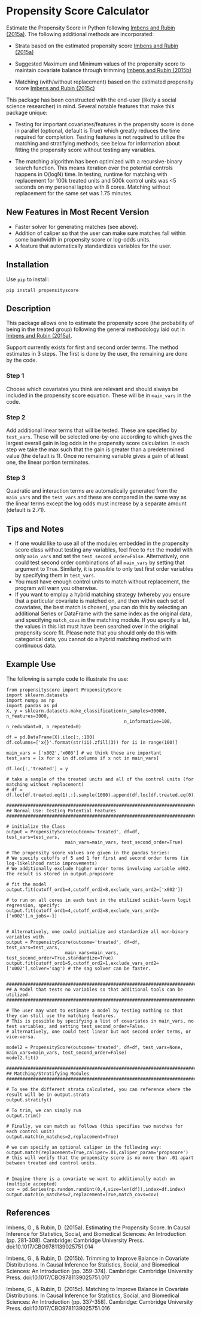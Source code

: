 # Propensity Score Calculator

Estimate the Propensity Score in Python following [Imbens and Rubin (2015a)](https://doi.org/10.1017/CBO9781139025751.014). The following additional methods are incorporated:

- Strata based on the estimated propensity score [Imbens and Rubin (2015a)](https://doi.org/10.1017/CBO9781139025751.014)

- Suggested Maximum and Minimum values of the propensity score to maintain covariate balance through trimming [Imbens and Rubin (2015b)](https://doi.org/10.1017/CBO9781139025751.017)

- Matching (with/without replacement) based on the estimated propensity score [Imbens and Rubin (2015c)](https://doi.org/10.1017/CBO9781139025751.016)

This package has been constructed with the end-user (likely a social science researcher) in mind. Several notable features that make this package unique:

- Testing for important covariates/features in the propensity score is done in parallel (optional, default is True) which greatly reduces the time required for completion. Testing features is not required to utilize the matching and stratifying methods; see below for information about fitting the propensity score without testing any variables.

- The matching algorithm has been optimized with a recursive-binary search function. This means iteration over the potential controls happens in O(logN) time.  In testing, runtime for matching with replacement for 100k treated units and 500k control units was <5 seconds on my personal laptop with 8 cores. Matching without replacement for the same set was 1.75 minutes.

## New Features in Most Recent Version
- Faster solver for generating matches (see above).
- Addition of caliper so that the user can make sure matches fall within some bandwidth in propensity score or log-odds units.
- A feature that automatically standardizes variables for the user.



## Installation
Use `pip` to install:
```
pip install propensityscore
```

## Description
This package allows one to estimate the propensity score (the probability of being in the treated group) following the general methodology laid out in [Imbens and Rubin (2015a)](https://doi.org/10.1017/CBO9781139025751.014).

Support currently exists for first and second order terms. The method estimates in 3 steps. The first is done by the user, the remaining are done by the code.

### Step 1
Choose which covariates you think are relevant and should always be included in the propensity score equation. These will be in `main_vars` in the code.

### Step 2
Add additional linear terms that will be tested. These are specified by `test_vars`. These will be selected one-by-one according to which gives the largest overall gain in log odds in the propensity score calculation. In each step we take the max such that the gain is greater than a predetermined value (the default is 1). Once no remaining variable gives a gain of at least one, the linear portion terminates.

### Step 3
Quadratic and interaction terms are automatically generated from the `main_vars` and the `test_vars` and these are compared in the same way as the linear terms except the log odds must increase by a separate amount (default is 2.71).

## Tips and Notes
- If one would like to use all of the modules embedded in the propensity score class without testing any variables, feel free to `fit` the model with only `main_vars` and set the `test_second_order=False`. Alternatively, one could test second order combinations of all `main_vars` by setting that argument to `True`. Similarly, it is possible to only test first order variables by specifying them in `test_vars`.
- You must have enough control units to match without replacement, the program will warn you otherwise.
- If you want to employ a hybrid matching strategy (whereby you ensure that a particular covariate is matched on, and then within each set of covariates, the best match is chosen), you can do this by selecting an additional Series or DataFrame with the same index as the original data, and specifying `match_covs` in the matching module. If you specify a list, the values in this list must have been searched over in the original propensity score fit. Please note that you should only do this with categorical data; you cannot do a hybrid matching method with continuous data.

## Example Use
The following is sample code to illustrate the use:

```
from propensityscore import PropensityScore
import sklearn.datasets
import numpy as np
import pandas as pd
X, y = sklearn.datasets.make_classification(n_samples=30000, n_features=3000,
                                            n_informative=100, n_redundant=0, n_repeated=0)

df = pd.DataFrame(X).iloc[:,:100]
df.columns=['x{}'.format(str(ii).zfill(3)) for ii in range(100)]

main_vars = ['x002','x003'] # we think these are important
test_vars = [x for x in df.columns if x not in main_vars]

df.loc[:,'treated'] = y

# take a sample of the treated units and all of the control units (for matching without replacement)
# df = df.loc[df.treated.eq(1),:].sample(1000).append(df.loc[df.treated.eq(0),:])

################################################################################
## Normal Use: Testing Potential Features
################################################################################

# initialize the Class
output = PropensityScore(outcome='treated', df=df, test_vars=test_vars,
                      main_vars=main_vars, test_second_order=True)

# The propensity score values are given in the pandas Series:
# We specify cutoffs of 5 and 1 for first and second order terms (in log-likelihood ratio improvements)
# We additionally exclude higher order terms involving variable x002. The result is stored in output.propscore

# fit the model
output.fit(cutoff_ord1=4,cutoff_ord2=8,exclude_vars_ord2=['x002'])

# to run on all cores in each test in the utilized scikit-learn logit regression, specify:
output.fit(cutoff_ord1=4,cutoff_ord2=8,exclude_vars_ord2=['x002'],n_jobs=-1)


# Alternatively, one could initialize and standardize all non-binary variables with
output = PropensityScore(outcome='treated', df=df, test_vars=test_vars,
                      main_vars=main_vars, test_second_order=True,standardize=True)
output.fit(cutoff_ord1=5,cutoff_ord2=1,exclude_vars_ord2=['x002'],solver='sag') # the sag solver can be faster.


################################################################################
## A Model that tests no variables so that additional tools can be utilized.
################################################################################

# The user may want to estimate a model by testing nothing so that they can still use the matching features.
# This is possible by specifying a list of covariates in main_vars, no test variables, and setting test_second_order=False.
# alternatively, one could test linear but not second order terms, or vice-versa.

model2 = PropensityScore(outcome='treated', df=df, test_vars=None, main_vars=main_vars, test_second_order=False)
model2.fit()

################################################################################
## Matching/Stratifying Modules
################################################################################

# To see the different strata calculated, you can reference where the result will be in output.strata
output.stratify()

# To trim, we can simply run
output.trim()

# Finally, we can match as follows (this specifies two matches for each control unit)
output.match(n_matches=2,replacement=True)

# we can specify an optional caliper in the following way:
output.match(replacement=True,caliper=.01,caliper_param='propscore')
# this will verify that the propensity score is no more than .01 apart between treated and control units.


# Imagine there is a covariate we want to additionally match on (multiple accepted)
cov = pd.Series(np.random.randint(0,4,size=len(df)),index=df.index)
output.match(n_matches=2,replacement=True,match_covs=cov)

```

## References

Imbens, G., & Rubin, D. (2015a). Estimating the Propensity Score. In Causal Inference for Statistics, Social, and Biomedical Sciences: An Introduction (pp. 281-308). Cambridge: Cambridge University Press. doi:10.1017/CBO9781139025751.014

Imbens, G., & Rubin, D. (2015b). Trimming to Improve Balance in Covariate Distributions. In Causal Inference for Statistics, Social, and Biomedical Sciences: An Introduction (pp. 359-374). Cambridge: Cambridge University Press. doi:10.1017/CBO9781139025751.017

Imbens, G., & Rubin, D. (2015c). Matching to Improve Balance in Covariate Distributions. In Causal Inference for Statistics, Social, and Biomedical Sciences: An Introduction (pp. 337-358). Cambridge: Cambridge University Press. doi:10.1017/CBO9781139025751.016
